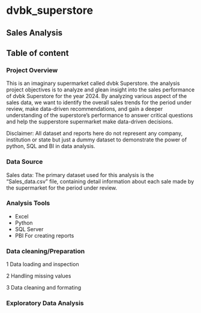 # dvbk_superstore
## Sales Analysis
## Table of content

### Project Overview

This is an imaginary supermarket called dvbk Superstore. the analysis project objectives is to analyze and glean insight into the sales performance of dvbk Superstore for the year 2024. By analyzing various aspect of the sales data, we want to identify the overall sales trends for the period under review, make data-driven recommendations, and gain a deeper understanding of the superstore’s performance to answer critical questions and help the supperstore supermarket make data-driven decisions.

Disclaimer: All dataset and reports here do not represent any company, institution or state but just a dummy dataset to demonstrate the power of python, SQL and BI in data analysis.

### Data Source

Sales data: The primary dataset used for this analysis is the “Sales_data.csv” file, containing detail information about each sale made by the supermarket for the period under review.

### Analysis Tools

  - Excel
  - Python
  - SQL Server
  - PBI For creating reports

### Data cleaning/Preparation
  1 Data loading and inspection
  
  2 Handling missing values
  
  3 Data cleaning and formating

### Exploratory Data Analysis
